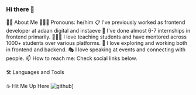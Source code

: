 ### Hi there 👋

👩‍💻 About Me
👩🏻‍💻 Pronouns: he/him
📋 I've previously worked as frontend developer at adaan digital and instaeve
🎒 I've done almost 6-7 internships in frontend primarily.
👩🏻‍🏫 I love teaching students and have mentored across 1000+ students over various platforms.
🧭 I love exploring and working both in frontend and backend.
🎭 I love speaking at events and connecting with people.
📫 How to reach me: Check social links below.


🛠️ Languages and Tools

☕ Hit Me Up Here
![github](https://img.shields.io/badge/GitHub-000000?style=for-the-badge&logo=GitHub&logoColor=white)]
